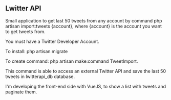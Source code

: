 

## Lwitter API

Small application to get last 50 tweets from any account by command php artisan import:tweets {account}, where {account} is the account you want to get tweets from.
<p>You must have a Twitter Developer Account.
<p>To install:
php artisan migrate

To create command:
php artisan make:command TweetImport. 
<p>This command is able to access an external Twitter API and save  the last 50 tweets in lwitterapi_db database.

I'm developing the front-end side with VueJS, to show a list with tweets and paginate them.

